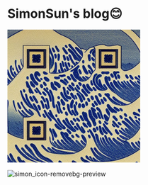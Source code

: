
# SimonSun's blog😊


<img src="docs/assets/images/SimonQR.jpg" alt="image" width="300" height="300">


![simon_icon-removebg-preview](https://github.com/Tendo33/Simons_site/assets/86536994/d271ffff-7947-4f14-97ff-9f53ecff2c63)

